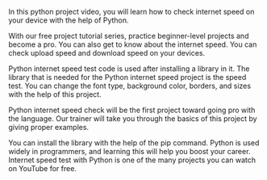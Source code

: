 In this python project video, you will learn how to check internet speed on your device with the help of Python.

With our free project tutorial series, practice beginner-level projects and become a pro. You can also get to know about the internet speed. You can check upload speed and download speed on your devices.

Python internet speed test code is used after installing a library in it. The library that is needed for the Python internet speed project is the speed test. You can change the font type, background color, borders, and sizes with the help of this project.

Python internet speed check will be the first project toward going pro with the language. Our trainer will take you through the basics of this project by giving proper examples.

You can install the library with the help of the pip command. Python is used widely in programmers, and learning this will help you boost your career. Internet speed test with Python is one of the many projects you can watch on YouTube for free.
